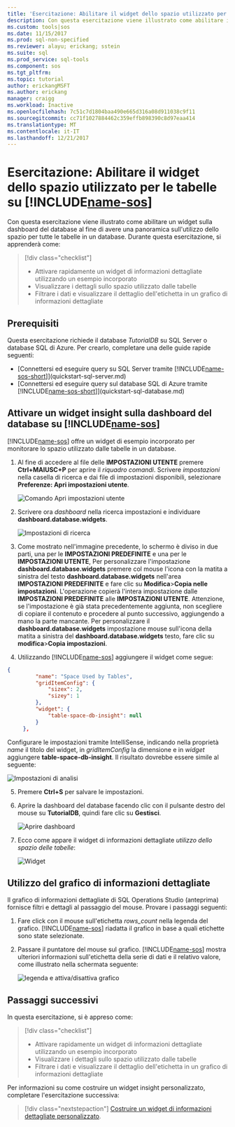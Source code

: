 ```yaml
---
title: 'Esercitazione: Abilitare il widget dello spazio utilizzato per le tabelle in SQL Operations Studio (anteprima) | Microsoft Docs'
description: Con questa esercitazione viene illustrato come abilitare il widget dello spazio utilizzato per le tabelle sulla dashboard del database in SQL Operations Studio (anteprima).
ms.custom: tools|sos
ms.date: 11/15/2017
ms.prod: sql-non-specified
ms.reviewer: alayu; erickang; sstein
ms.suite: sql
ms.prod_service: sql-tools
ms.component: sos
ms.tgt_pltfrm: 
ms.topic: tutorial
author: erickangMSFT
ms.author: erickang
manager: craigg
ms.workload: Inactive
ms.openlocfilehash: 7c51c7d1804baa490e665d316a08d911038c9f11
ms.sourcegitcommit: cc71f1027884462c359effb898390c8d97eaa414
ms.translationtype: MT
ms.contentlocale: it-IT
ms.lasthandoff: 12/21/2017
---
```

# <a name="tutorial-enable-the-table-space-usage-sample-insight-widget-using-includename-sosincludesname-sos-shortmd"></a>Esercitazione: Abilitare il widget dello spazio utilizzato per le tabelle su [!INCLUDE[name-sos](../includes/name-sos-short.md)]

Con questa esercitazione viene illustrato come abilitare un widget sulla dashboard del database al fine di avere una panoramica sull'utilizzo dello spazio per tutte le tabelle in un database. Durante questa esercitazione, si apprenderà come:

> [!div class="checklist"]
> * Attivare rapidamente un widget di informazioni dettagliate utilizzando un esempio incorporato
> * Visualizzare i dettagli sullo spazio utilizzato dalle tabelle
> * Filtrare i dati e visualizzare il dettaglio dell'etichetta in un grafico di informazioni dettagliate

## <a name="prerequisites"></a>Prerequisiti

Questa esercitazione richiede il database *TutorialDB* su SQL Server o database SQL di Azure. Per crearlo, completare una delle guide rapide seguenti:

- [Connettersi ed eseguire query su SQL Server tramite [!INCLUDE[name-sos-short](../includes/name-sos-short.md)]](quickstart-sql-server.md)
-  [Connettersi ed eseguire query sul database SQL di Azure tramite [!INCLUDE[name-sos-short](../includes/name-sos-short.md)]](quickstart-sql-database.md)


## <a name="turn-on-a-management-insight-on-includename-sosincludesname-sos-shortmds-database-dashboard"></a>Attivare un widget insight sulla dashboard del database su [!INCLUDE[name-sos](../includes/name-sos-short.md)]

[!INCLUDE[name-sos](../includes/name-sos-short.md)] offre un widget di esempio incorporato per monitorare lo spazio utilizzato dalle tabelle in un database.

1. Al fine di accedere al file delle **IMPOSTAZIONI UTENTE** premere **Ctrl+MAIUSC+P** per aprire il *riquadro comandi*. Scrivere *impostazioni* nella casella di ricerca e dai file di impostazioni disponibili, selezionare **Preferenze: Apri impostazioni utente**.

   ![Comando Apri impostazioni utente](./media/tutorial-qds-sql-server/open-user-settings.png)

2. Scrivere ora *dashboard* nella ricerca impostazioni e individuare **dashboard.database.widgets**.

   ![Impostazioni di ricerca](./media/tutorial-table-space-sql-server/search-settings.png)

3. Come mostrato nell'immagine precedente, lo schermo è diviso in due parti, una per le **IMPOSTAZIONI PREDEFINITE** e una per le **IMPOSTAZIONI UTENTE**, Per personalizzare l'impostazione **dashboard.database.widgets** premere col mouse l'icona con la matita a sinistra del testo **dashboard.database.widgets** nell'area **IMPOSTAZIONI PREDEFINITE** e fare clic su **Modifica**>**Copia nelle impostazioni**. L'operazione copierà l'intera impostazione dalle **IMPOSTAZIONI PREDEFINITE** alle **IMPOSTAZIONI UTENTE**. Attenzione, se l'impostazione è già stata precedentemente aggiunta, non scegliere di copiare il contenuto e procedere al punto successivo, aggiungendo a mano la parte mancante.
Per personalizzare il **dashboard.database.widgets** impostazione mouse sull'icona della matita a sinistra del **dashboard.database.widgets** testo, fare clic su **modifica**>**Copia impostazioni**.

4. Utilizzando [!INCLUDE[name-sos](../includes/name-sos-short.md)] aggiungere il widget come segue:
```json
{
         "name": "Space Used by Tables",
         "gridItemConfig": {
             "sizex": 2,
             "sizey": 1
         },
         "widget": {
             "table-space-db-insight": null
         }
     },
```
Configurare le impostazioni tramite IntelliSense, indicando nella proprietà *name* il titolo del widget, in *gridItemConfig* la dimensione e in *widget* aggiungere **table-space-db-insight**. Il risultato dovrebbe essere simile al seguente:

   ![Impostazioni di analisi](./media/tutorial-table-space-sql-server/insight-table-space.png)

5. Premere **Ctrl+S** per salvare le impostazioni.

6. Aprire la dashboard del database facendo clic con il pulsante destro del mouse su **TutorialDB**, quindi fare clic su **Gestisci**.

   ![Aprire dashboard](./media/tutorial-table-space-sql-server/insight-open-dashboard.png)

7. Ecco come appare il widget di informazioni dettagliate *utilizzo dello spazio delle tabelle*:

   ![Widget](./media/tutorial-table-space-sql-server/insight-table-space-result.png)


## <a name="working-with-the-insight-chart"></a>Utilizzo del grafico di informazioni dettagliate

Il grafico di informazioni dettagliate di SQL Operations Studio (anteprima) fornisce filtri e dettagli al passaggio del mouse. Provare i passaggi seguenti:

1. Fare click con il mouse sull'etichetta *rows_count* nella legenda del grafico. [!INCLUDE[name-sos](../includes/name-sos-short.md)] riadatta il grafico in base a quali etichette sono state selezionate.
    
2. Passare il puntatore del mouse sul grafico. [!INCLUDE[name-sos](../includes/name-sos-short.md)] mostra ulteriori informazioni sull'etichetta della serie di dati e il relativo valore, come illustrato nella schermata seguente:

   ![legenda e attiva/disattiva grafico](./media/tutorial-table-space-sql-server/insight-table-space-toggle.png)


## <a name="next-steps"></a>Passaggi successivi
In questa esercitazione, si è appreso come:
> [!div class="checklist"]
> * Attivare rapidamente un widget di informazioni dettagliate utilizzando un esempio incorporato
> * Visualizzare i dettagli sullo spazio utilizzato dalle tabelle
> * Filtrare i dati e visualizzare il dettaglio dell'etichetta in un grafico di informazioni dettagliate

Per informazioni su come costruire un widget insight personalizzato, completare l'esercitazione successiva:

> [!div class="nextstepaction"]
> [Costruire un widget di informazioni dettagliate personalizzato](tutorial-build-custom-insight-sql-server.md).

